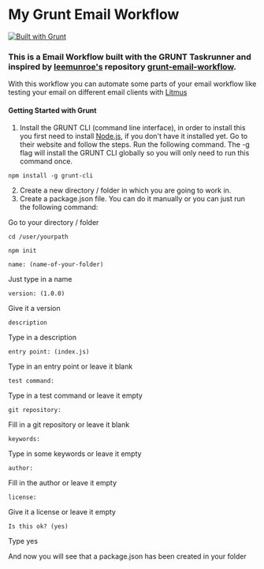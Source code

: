 # My Grunt Email Workflow

[![Built with Grunt](https://cdn.gruntjs.com/builtwith.png)](http://gruntjs.com/)

### This is a Email Workflow built with the GRUNT Taskrunner and inspired by [leemunroe's](http://https://github.com/leemunroe/grunt-email-workflow) repository [grunt-email-workflow](http://https://github.com/leemunroe/grunt-email-workflow).


With this workflow you can automate some parts of your email workflow like testing your email on different email clients with [Litmus]('https://litmus.com/') 


#### Getting Started with Grunt

1. Install the GRUNT CLI (command line interface), in order to install this you first need to install [Node.js](https://nodejs.org/en/), if you don't have it installed yet. Go to their website and follow the steps. Run the following command. The -g flag will install the GRUNT CLI globally so you will only need to run this command once. 

```
npm install -g grunt-cli
```

2. Create a new directory / folder in which you are going to work in.
3. Create a package.json file. You can do it manually or you can just run the following command:

Go to your directory / folder
```
cd /user/yourpath
```

````
npm init
````

````
name: (name-of-your-folder) 
````

Just type in a name

```
version: (1.0.0) 
````

Give it a version


````
description
`````

Type in a description

````
entry point: (index.js)
````

Type in an entry point or leave it blank

````
test command: 
````

Type in a test command or leave it empty


````
git repository: 
````
Fill in a git repository or leave it blank


```
keywords:
```

Type in some keywords or leave it empty

````
author: 
````

Fill in the author or leave it empty

```
license: 
```
Give it a license or leave it empty

```
Is this ok? (yes) 
````
Type yes

And now you will see that a package.json has been created in your folder























